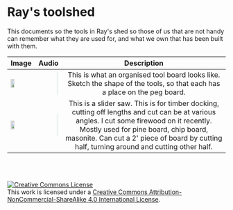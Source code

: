 # Ray's toolshed

This documents so  the tools in Ray's shed so those of us that are not handy can remember what they are used for, and what we own that has been built with them.

|      Image        |     Audio |     Description |
|-------------------|----------------:|:----------------:|
| <a href="https://didycookie.github.io/rays_toolshed/images/toolboard.jpg"><img src="https://didycookie.github.io/rays_toolshed/images/toolboard.jpg" width="40%"> </a>| <audio controls style="width: 10%;"> <source src="audio/toolboard.m4a" type="audio/mp4">> </audio>|This is what an organised tool board looks like. Sketch the shape of the tools, so that each has a place on the peg board. |
| <a href="https://didycookie.github.io/rays_toolshed/images/slider_saw.jpg"> <img src="https://didycookie.github.io/rays_toolshed/images/slider_saw.jpg" width="40%"> </a>| <audio controls style="width: 10%;"> <source src="audio/slider_saw.m4a" type="audio/mp4">> </audio>|This is a slider saw. This is for timber docking, cutting off lengths and cut can be at various angles. I cut some firewood on it recently. Mostly used for pine board, chip board, masonite. Can cut a 2' piece of board by cutting half, turning around and cutting other half.|


<br>
<br>

<a rel="license" href="http://creativecommons.org/licenses/by-nc-sa/4.0/"><img alt="Creative Commons License" style="border-width:0" src="https://i.creativecommons.org/l/by-nc-sa/4.0/88x31.png" /></a><br />This work is licensed under a <a rel="license" href="http://creativecommons.org/licenses/by-nc-sa/4.0/">Creative Commons Attribution-NonCommercial-ShareAlike 4.0 International License</a>.
